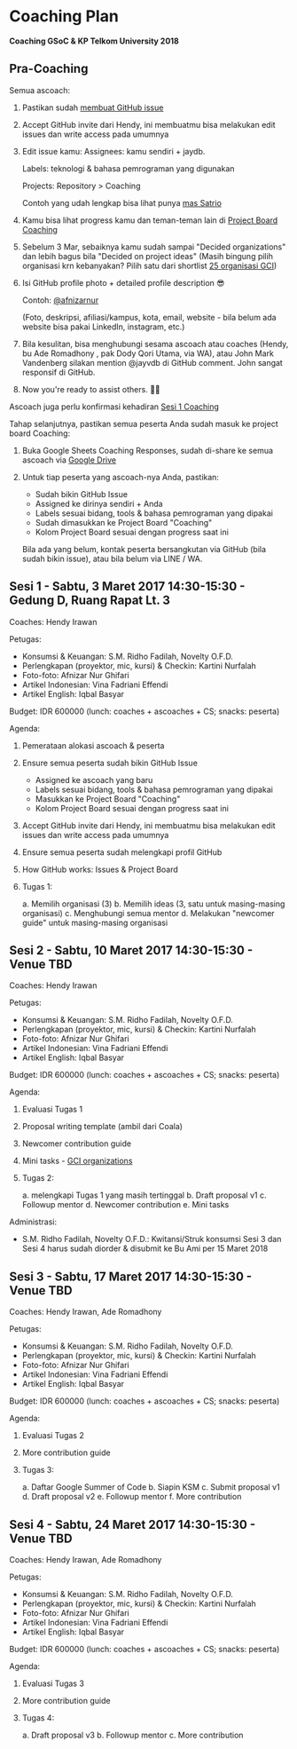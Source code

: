 # Coaching Plan

**Coaching GSoC & KP Telkom University 2018**

## Pra-Coaching

Semua ascoach:

1. Pastikan sudah [membuat GitHub issue](https://github.com/gsocindonesia/coaching2018/issues)

2. Accept GitHub invite dari Hendy, ini membuatmu bisa melakukan edit issues dan write access pada umumnya

3. Edit issue kamu: Assignees: kamu sendiri + jaydb.

   Labels: teknologi & bahasa pemrograman yang digunakan

   Projects: Repository > Coaching

   Contoh yang udah lengkap bisa lihat punya [mas Satrio](https://github.com/gsocindonesia/coaching2018/issues/4)

4. Kamu bisa lihat progress kamu dan teman-teman lain di [Project Board Coaching](https://github.com/gsocindonesia/coaching2018/projects/1)

5. Sebelum 3 Mar, sebaiknya kamu sudah sampai "Decided organizations" dan lebih bagus bila "Decided on project ideas"
(Masih bingung pilih organisasi krn kebanyakan? Pilih satu dari shortlist [25 organisasi GCI](https://gci-leaders.netlify.com))

6. Isi GitHub profile photo + detailed profile description 😎

   Contoh: [@afnizarnur](https://github.com/afnizarnur)

   (Foto, deskripsi, afiliasi/kampus, kota, email, website - bila belum ada website bisa pakai LinkedIn, instagram, etc.)

7. Bila kesulitan, bisa menghubungi sesama ascoach atau coaches (Hendy, bu Ade Romadhony , pak Dody Qori Utama, via WA), atau John Mark Vandenberg silakan mention @jayvdb di GitHub comment. John sangat responsif di GitHub.

8. Now you're ready to assist others. 👌🏾

Ascoach juga perlu konfirmasi kehadiran [Sesi 1 Coaching](http://bit.ly/sesicoaching2018)

Tahap selanjutnya, pastikan semua peserta Anda sudah masuk ke project board Coaching:

1. Buka Google Sheets Coaching Responses, sudah di-share ke semua ascoach via [Google Drive](https://drive.google.com/)
2. Untuk tiap peserta yang ascoach-nya Anda, pastikan:

   * Sudah bikin GitHub Issue
   * Assigned ke dirinya sendiri + Anda
   * Labels sesuai bidang, tools & bahasa pemrograman yang dipakai
   * Sudah dimasukkan ke Project Board "Coaching"
   * Kolom Project Board sesuai dengan progress saat ini

   Bila ada yang belum, kontak peserta bersangkutan via GitHub (bila sudah bikin issue), atau bila belum via LINE / WA.

## Sesi 1 - Sabtu, 3 Maret 2017 14:30-15:30 - Gedung D, Ruang Rapat Lt. 3

Coaches: Hendy Irawan

Petugas:

* Konsumsi & Keuangan: S.M. Ridho Fadilah, Novelty O.F.D.
* Perlengkapan (proyektor, mic, kursi) & Checkin: Kartini Nurfalah
* Foto-foto: Afnizar Nur Ghifari
* Artikel Indonesian: Vina Fadriani Effendi
* Artikel English: Iqbal Basyar

Budget: IDR 600000 (lunch: coaches + ascoaches + CS; snacks: peserta)

Agenda:

1. Pemerataan alokasi ascoach & peserta
2. Ensure semua peserta sudah bikin GitHub Issue

   * Assigned ke ascoach yang baru
   * Labels sesuai bidang, tools & bahasa pemrograman yang dipakai
   * Masukkan ke Project Board "Coaching"
   * Kolom Project Board sesuai dengan progress saat ini

3. Accept GitHub invite dari Hendy, ini membuatmu bisa melakukan edit issues dan write access pada umumnya
4. Ensure semua peserta sudah melengkapi profil GitHub
5. How GitHub works: Issues & Project Board
6. Tugas 1:

   a. Memilih organisasi (3)
   b. Memilih ideas (3, satu untuk masing-masing organisasi)
   c. Menghubungi semua mentor
   d. Melakukan "newcomer guide" untuk masing-masing organisasi

## Sesi 2 - Sabtu, 10 Maret 2017 14:30-15:30 - Venue TBD

Coaches: Hendy Irawan

Petugas:

* Konsumsi & Keuangan: S.M. Ridho Fadilah, Novelty O.F.D.
* Perlengkapan (proyektor, mic, kursi) & Checkin: Kartini Nurfalah
* Foto-foto: Afnizar Nur Ghifari
* Artikel Indonesian: Vina Fadriani Effendi
* Artikel English: Iqbal Basyar

Budget: IDR 600000 (lunch: coaches + ascoaches + CS; snacks: peserta)

Agenda:

1. Evaluasi Tugas 1
2. Proposal writing template (ambil dari Coala)
3. Newcomer contribution guide
4. Mini tasks - [GCI organizations](https://gci-leaders.netlify.com)
5. Tugas 2:

   a. melengkapi Tugas 1 yang masih tertinggal
   b. Draft proposal v1
   c. Followup mentor
   d. Newcomer contribution
   e. Mini tasks

Administrasi:

* S.M. Ridho Fadilah, Novelty O.F.D.: Kwitansi/Struk konsumsi Sesi 3 dan Sesi 4 harus sudah diorder & disubmit ke Bu Ami per 15 Maret 2018

## Sesi 3 - Sabtu, 17 Maret 2017 14:30-15:30 - Venue TBD

Coaches: Hendy Irawan, Ade Romadhony

Petugas:

* Konsumsi & Keuangan: S.M. Ridho Fadilah, Novelty O.F.D.
* Perlengkapan (proyektor, mic, kursi) & Checkin: Kartini Nurfalah
* Foto-foto: Afnizar Nur Ghifari
* Artikel Indonesian: Vina Fadriani Effendi
* Artikel English: Iqbal Basyar

Budget: IDR 600000 (lunch: coaches + ascoaches + CS; snacks: peserta)

Agenda:

1. Evaluasi Tugas 2
2. More contribution guide
3. Tugas 3:

   a. Daftar Google Summer of Code
   b. Siapin KSM
   c. Submit proposal v1
   d. Draft proposal v2
   e. Followup mentor
   f. More contribution

## Sesi 4 - Sabtu, 24 Maret 2017 14:30-15:30 - Venue TBD

Coaches: Hendy Irawan, Ade Romadhony

Petugas:

* Konsumsi & Keuangan: S.M. Ridho Fadilah, Novelty O.F.D.
* Perlengkapan (proyektor, mic, kursi) & Checkin: Kartini Nurfalah
* Foto-foto: Afnizar Nur Ghifari
* Artikel Indonesian: Vina Fadriani Effendi
* Artikel English: Iqbal Basyar

Budget: IDR 600000 (lunch: coaches + ascoaches + CS; snacks: peserta)

Agenda:

1. Evaluasi Tugas 3
2. More contribution guide
3. Tugas 4:

   a. Draft proposal v3
   b. Followup mentor
   c. More contribution
